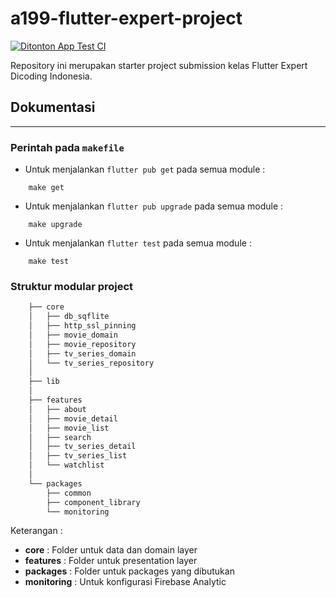 # a199-flutter-expert-project
[![Ditonton App Test CI](https://github.com/muhariananda/dicoding-flutter-expert-project/actions/workflows/cicd.yaml/badge.svg)](https://github.com/muhariananda/dicoding-flutter-expert-project/actions/workflows/cicd.yaml)

Repository ini merupakan starter project submission kelas Flutter Expert Dicoding Indonesia.



## Dokumentasi
---

### Perintah pada `makefile`
- Untuk menjalankan `flutter pub get` pada semua module :
```
    make get
```

- Untuk menjalankan `flutter pub upgrade` pada semua module :
```
    make upgrade
```

- Untuk menjalankan `flutter test` pada semua module :
```
    make test
```


### Struktur modular project
``` bash
    ├── core
    │   ├── db_sqflite
    │   ├── http_ssl_pinning
    │   ├── movie_domain
    │   ├── movie_repository
    │   ├── tv_series_domain
    │   └── tv_series_repository
    │
    ├── lib
    │
    ├── features
    │   ├── about
    │   ├── movie_detail
    │   ├── movie_list
    │   ├── search
    │   ├── tv_series_detail
    │   ├── tv_series_list
    │   └── watchlist
    │
    └── packages
        ├── common
        ├── component_library
        └── monitoring
```
Keterangan :
 - **core** : Folder untuk data dan domain layer
 - **features** : Folder untuk presentation layer
 - **packages** : Folder untuk packages yang dibutukan
 - **monitoring** : Untuk konfigurasi Firebase Analytic
